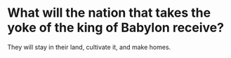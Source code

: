 # What will the nation that takes the yoke of the king of Babylon receive?

They will stay in their land, cultivate it, and make homes.
